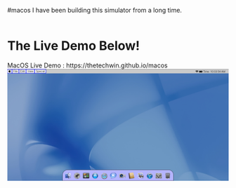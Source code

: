 #macos
I have been building this simulator from a long time.
<br>
<br>
<h1>The Live Demo Below!</h1>
MacOS Live Demo : https://thetechwin.github.io/macos

<img src="screenshot.png">
